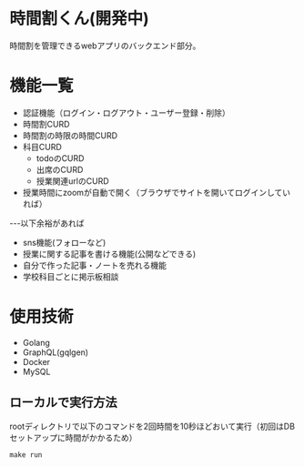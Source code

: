 # 時間割くん(開発中)
時間割を管理できるwebアプリのバックエンド部分。

# 機能一覧
- 認証機能（ログイン・ログアウト・ユーザー登録・削除）
- 時間割CURD
- 時間割の時限の時間CURD  
- 科目CURD
  - todoのCURD
  - 出席のCURD
  - 授業関連urlのCURD
- 授業時間にzoomが自動で開く（ブラウザでサイトを開いてログインしていれば）

---以下余裕があれば

- sns機能(フォローなど)
- 授業に関する記事を書ける機能(公開などできる)
- 自分で作った記事・ノートを売れる機能
- 学校科目ごとに掲示板相談

# 使用技術
- Golang
- GraphQL(gqlgen)
- Docker
- MySQL


## ローカルで実行方法
rootディレクトリで以下のコマンドを2回時間を10秒ほどおいて実行（初回はDBセットアップに時間がかかるため）
```
make run
```